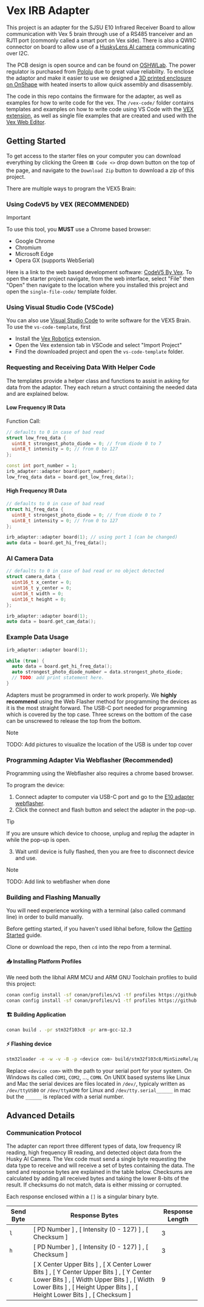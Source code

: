 # Vex IRB Adapter

This project is an adapter for the SJSU E10 Infrared Receiver Board to allow communication with Vex 5 brain through use of a RS485 tranceiver and an RJ11 port (commonly called a smart port on Vex side). There is also a QWIIC connector on board to allow use of a [HuskyLens AI camera](https://www.dfrobot.com/product-1922.html) communicating over I2C. 

The PCB design is open source and can be found on [OSHWLab](https://oshwlab.com/libhal/vex-adapter). The power regulator is purchased from [Pololu](https://www.pololu.com/product/5592) due to great value reliability. To enclose the adaptor and make it easier to use we designed a [3D printed enclosure on OnShape](https://cad.onshape.com/documents/ee69ea771b3426ac97776444/w/45ac0aa7c9bd20a1984d74b6/e/4c369e0476760c7468856e8b?renderMode=0&uiState=68d6b1c8a8c68f57f9c83bdb) with heated inserts to allow quick assembly and disassembly.

The code in this repo contains the firmware for the adapter, as well as examples for how to write code for the vex. The `/vex-code/` folder contains templates and examples on how to write code using VS Code with the [VEX extension](https://www.vexrobotics.com/vexcode/vscode-extension), as well as single file examples that are created and used with the [Vex Web Editor](https://codev5.vex.com/).

## Getting Started

To get access to the starter files on your computer you can download everything by clicking the Green `🟩 Code <>`
drop down button on the top of the page, and navigate to the `Download Zip` button to download a zip of 
this project. 

There are multiple ways to program the VEX5 Brain:

### Using CodeV5 by VEX (RECOMMENDED)

> [!IMPORTANT] 
> To use this tool, you **MUST** use a Chrome based browser:
> 
> - Google Chrome
> - Chromium
> - Microsoft Edge
> - Opera GX (supports WebSerial)

Here is a link to the web based development software: [CodeV5 By Vex](https://codev5.vex.com/).
To open the starter project navigate, from the web interface, select "File" then "Open" then navigate
to the location where you installed this project and open the `single-file-code/` template folder.

### Using Visual Studio Code (VSCode)

You can also use [Visual Studio Code](https://code.visualstudio.com/) to write software for the VEX5 Brain.
To use the `vs-code-template`, first

- Install the [Vex Robotics](https://marketplace.visualstudio.com/items?itemName=VEXRobotics.vexcode) extension.
- Open the Vex extension tab in VSCode and select "Import Project"
- Find the downloaded project and open the `vs-code-template` folder.

### Requesting and Receiving Data With Helper Code

The templates provide a helper class and functions to assist in asking for data from the adaptor. 
They each return a struct containing the needed data and are explained below.

#### Low Frequency IR Data

Function Call:

```c++
// defaults to 0 in case of bad read
struct low_freq_data {
  uint8_t strongest_photo_diode = 0; // from diode 0 to 7
  uint8_t intensity = 0; // from 0 to 127
};

const int port_number = 1;
irb_adapter::adapter board(port_number);
low_freq_data data = board.get_low_freq_data();
```

#### High Frequency IR Data

```c++
// defaults to 0 in case of bad read
struct hi_freq_data {
  uint8_t strongest_photo_diode = 0; // from diode 0 to 7
  uint8_t intensity = 0; // from 0 to 127
};

irb_adapter::adapter board(1); // using port 1 (can be changed)
auto data = board.get_hi_freq_data();
```

### AI Camera Data

```c++
// defaults to 0 in case of bad read or no object detected
struct camera_data {
  uint16_t x_center = 0;
  uint16_t y_center = 0;
  uint16_t width = 0;
  uint16_t height = 0;
};

irb_adapter::adapter board(1);
auto data = board.get_cam_data();
```

### Example Data Usage

```c++
irb_adapter::adapter board(1);

while (true) {
  auto data = board.get_hi_freq_data();
  auto strongest_photo_diode_number = data.strongest_photo_diode;
  // TODO: add print statement here.
}
```

Adapters must be programmed in order to work properly. We **highly recommend** using the Web Flasher method for programming the devices as it is the most straight forward. 
The USB-C port needed for programming which is covered by the top case. Three screws on the bottom of the case can be unscrewed to release the top from the bottom.

> [!NOTE] 
> TODO: Add pictures to visualize the location of the USB is under top cover

### Programming Adapter Via Webflasher (Recommended)

Programming using the Webflasher also requires a chrome based browser.

To program the device:

1. Connect adapter to computer via USB-C port and go to the [E10 adapter webflasher]().
2. Click the connect and flash button and select the adapter in the pop-up.

> [!TIP] 
> If you are unsure which device to choose, unplug and replug the adapter in while the
> pop-up is open.

3. Wait until device is fully flashed, then you are free to disconnect device and use.

> [!NOTE] 
> TODO: Add link to webflasher when done

### Building and Flashing Manually

You will need experience working with a terminal (also called command line) in order to build manually.

Before getting started, if you haven't used libhal before, follow the
[Getting Started](https://libhal.github.io/latest/getting_started/) guide.

Clone or download the repo, then `cd` into the repo from a terminal.

#### 📥 Installing Platform Profiles

We need both the libhal ARM MCU and ARM GNU Toolchain profiles to build this project:

```bash
conan config install -sf conan/profiles/v1 -tf profiles https://github.com/libhal/libhal-arm-mcu.git
conan config install -sf conan/profiles/v1 -tf profiles https://github.com/libhal/arm-gnu-toolchain.git
```

#### 🏗️ Building Application

```bash
conan build . -pr stm32f103c8 -pr arm-gcc-12.3
```

#### ⚡ Flashing device

```bash
stm32loader -e -w -v -B -p <device com> build/stm32f103c8/MinSizeRel/app.elf.bin
```

Replace `<device com>` with the path to your serial port for your system. On Windows its called 
`COM1`, `COM2`, ..., `COMN`. On UNIX based systems like Linux and Mac the serial devices are 
files located in `/dev/`, typicaly written as `/dev/ttyUSB0` or `/dev/ttyACM0` for Linux and 
`/dev/tty.serial______` in mac but the `______` is replaced with a serial number.

## Advanced Details

### Communication Protocol

The adapter can report three different types of data, low frequency IR reading, high frequency IR reading, 
and detected object data from the Husky AI Camera. The Vex code must send a single byte requesting the data 
type to receive and will receive a set of bytes containing the data. The send and response bytes are explained 
in the table below. Checksums are calculated by adding all received bytes and taking the lower 8-bits of the 
result. If checksums do not match, data is either missing or corrupted.

Each response enclosed within a `[]` is a singular binary byte.

| Send Byte     | Response Bytes | Response Length
| ------------- | -------------- | -------------- |
| `l` | [ PD Number ] , [ Intensity (0 - 127) ] , [ Checksum ] | 3 |
| `h` | [ PD Number ] , [ Intensity (0 - 127) ] , [ Checksum ] | 3 |
| `c` | [ X Center Upper Bits ] , [ X Center Lower Bits ] , [ Y Center Upper Bits ] , [ Y Center Lower Bits ] , [ Width Upper Bits ] , [ Width Lower Bits ] , [ Height Upper Bits ] , [ Height Lower Bits ] , [ Checksum ] | 9 |

